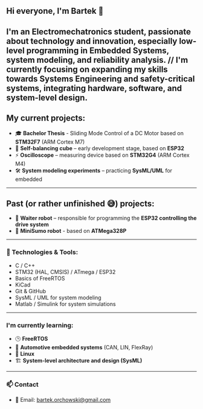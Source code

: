 ## Hi everyone, I'm Bartek 👋

I'm an Electromechatronics student, passionate about technology and innovation, especially low-level programming in **Embedded Systems**, system modeling, and reliability analysis. //
I'm currently focusing on expanding my skills towards **Systems Engineering** and **safety-critical systems**, integrating hardware, software, and system-level design.
---

## My current projects:
- 🎓 **Bachelor Thesis** - Sliding Mode Control of a DC Motor based on **STM32F7** (ARM Cortex M7)
- 🧊 **Self-balancing cube** – early development stage, based on **ESP32**
- ⚡ **Oscilloscope** – measuring device based on **STM32G4** (ARM Cortex M4)
- 🛠 **System modeling experiments** – practicing **SysML/UML** for embedded 

---

## Past (or rather unfinished 😅) projects:
- 🤖 **Waiter robot** – responsible for programming the **ESP32 controlling the drive system**
- 🤖 **MiniSumo robot** - based on **ATMega328P**

---

### 🔧 Technologies & Tools: 
- C / C++
- STM32 (HAL, CMSIS) / ATmega / ESP32
- Basics of FreeRTOS
- KiCad
- Git & GitHub
- SysML / UML for system modeling
- Matlab / Simulink for system simulations

---

### I'm currently learning:
- 🕒 **FreeRTOS**
- 🚗 **Automotive embedded systems** (CAN, LIN, FlexRay)
- 🐧 **Linux**
- 🏗 **System-level architecture and design (SysML)**

---

### 📫 Contact
- 📧 Email: bartek.orchowski@gmail.com
